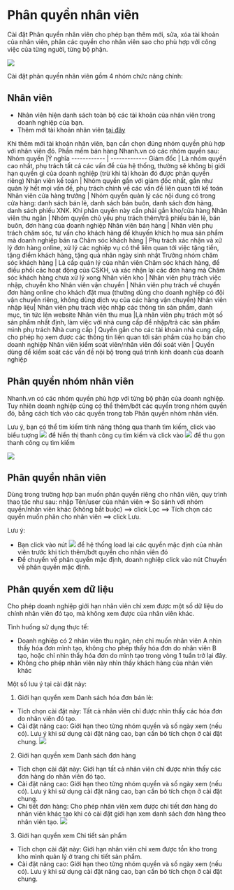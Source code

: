# Phân quyền nhân viên
Cài đặt Phân quyền nhân viên cho phép bạn thêm mới, sửa, xóa tài khoản của nhân viên, phân các quyền cho nhân viên sao cho phù hợp với công việc của từng người, từng bộ phận.

![](https://raw.githubusercontent.com/nhanhapi/manual/master/docs/cai-dat/img/phan-quyen-nhan-vien-1.PNG)

Cài đặt phân quyền nhân viên gồm 4 nhóm chức năng chính:

## Nhân viên

* Nhân viên hiện danh sách toàn bộ các tài khoản của nhân viên trong doanh nghiệp của bạn.
* Thêm mới tài khoản nhân viên [tại đây](https://new.nhanh.vn/store/user/index)

Khi thêm mới tài khoản nhân viên, bạn cần chọn đúng nhóm quyền phù hợp với nhân viên đó. Phần mềm bán hàng Nhanh.vn có các nhóm quyền sau:
Nhóm quyền |Ý nghĩa
------------ | -------------
Giám đốc | Là nhóm quyền cao nhất, phụ trách tất cả các vấn đề của hệ thống, thường sẽ không bị giới hạn quyền gì của doanh nghiệp (trừ khi tài khoản đó được phân quyền riêng)
Nhân viên kế toán | Nhóm quyền gần với giám đốc nhất, gần như quản lý hết mọi vấn đề, phụ trách chính về các vấn đề liên quan tới kế toán
Nhân viên cửa hàng trưởng | Nhóm quyền quản lý các nội dung có trong cửa hàng: danh sách bán lẻ, danh sách bán buôn, danh sách đơn hàng, danh sách phiếu XNK. Khi phân quyền này cần phải gắn kho/cửa hàng
Nhân viên thu ngân | Nhóm quyền chủ yếu phụ trách thêm/trả phiếu bán lẻ, bán buôn, đơn hàng của doanh nghiệp
Nhân viên bán hàng | Nhân viên phụ trách chăm sóc, tư vấn cho khách hàng để khuyến khích họ mua sản phẩm mà doanh nghiệp bán ra
Chăm sóc khách hàng | Phụ trách xác nhận và xử lý đơn hàng online, xử lý các nghiệp vụ có thể liên quan tới việc tặng tiền, tặng điểm khách hàng, tặng quà nhân ngày sinh nhật
Trưởng nhóm chăm sóc khách hàng | Là cấp quản lý của nhân viên Chăm sóc khách hàng, để điều phối các hoạt động của CSKH, và xác nhận lại các đơn hàng mà Chăm sóc khách hàng chưa xử lý xong
Nhân viên kho | Nhân viên phụ trách việc nhập, chuyển kho
Nhân viên vận chuyển | Nhân viên phụ trách về chuyển đơn hàng online cho khách đặt mua (thường dùng cho doanh nghiệp có đội vận chuyển riêng, không dùng dịch vụ của các hãng vận chuyển)
Nhân viên nhập liệu| Nhân viên phụ trách việc nhập các thông tin sản phẩm, danh mục, tin tức lên website
Nhân viên thu mua |Là nhân viên phụ trách một số sản phẩm nhất định, làm việc với nhà cung cấp để nhập/trả các sản phẩm mình phụ trách
Nhà cung cấp | Quyền gắn cho các tài khoản nhà cung cấp, cho phép họ xem được các thông tin liên quan tới sản phẩm của họ bán cho doanh nghiệp
Nhân viên kiểm soát viên/nhân viên đối soát viên | Quyền dùng để kiểm soát các vấn đề nội bộ trong quá trình kinh doanh của doanh nghiệp
## Phân quyền nhóm nhân viên
Nhanh.vn có các nhóm quyền phù hợp với từng bộ phận của doanh nghiệp. Tuy nhiên doanh nghiệp cũng có thể thêm/bớt các quyền trong nhóm quyền đó, bằng cách tích vào các quyền trong tab Phân quyền nhóm nhân viên.

Lưu ý, bạn có thể tìm kiếm tính năng thông qua thanh tìm kiếm, click vào biểu tượng ![](https://raw.githubusercontent.com/nhanhapi/manual/master/docs/cai-dat/img/phan-quyen-nhan-vien-2.PNG) để hiển thị thanh công cụ tìm kiếm và click vào ![](https://raw.githubusercontent.com/nhanhapi/manual/master/docs/cai-dat/img/phan-quyen-nhan-vien-3.PNG) để thu gọn thanh công cụ tìm kiếm 

![](https://raw.githubusercontent.com/nhanhapi/manual/master/docs/cai-dat/img/phan-quyen-nhan-vien-4.PNG)

## Phân quyền nhân viên
Dùng trong trường hợp bạn muốn phân quyền riêng cho nhân viên, quy trình thao tác như sau: nhập Tên/user của nhân viên => So sánh với nhóm quyền/nhân viên khác (không bắt buộc) ==> click Lọc ==> Tích chọn các quyền muốn phân cho nhân viên ==> click Lưu.

Lưu ý:

- Bạn click vào nút ![](https://raw.githubusercontent.com/nhanhapi/manual/master/docs/cai-dat/img/phan-quyen-nhan-vien-5.PNG) để hệ thống load lại các quyền mặc định của nhân viên trước khi tích thêm/bớt quyền cho nhân viên đó
- Để chuyển về phân quyền mặc định, doanh nghiệp click vào nút Chuyển về phân quyền mặc định.
## Phân quyền xem dữ liệu
Cho phép doanh nghiệp giới hạn nhân viên chỉ xem được một số dữ liệu do chính nhân viên đó tạo, mà không xem được của nhân viên khác.

Tình huống sử dụng thực tế:

- Doanh nghiệp có 2 nhân viên thu ngân, nên chỉ muốn nhân viên A nhìn thấy hóa đơn mình tạo, không cho phép thấy hóa đơn do nhân viên B tạo, hoặc chỉ nhìn thấy hóa đơn do mình tạo trong vòng 1 tuần trở lại đây.
- Không cho phép nhân viên này nhìn thấy khách hàng của nhân viên khác

Một số lưu ý tại cài đặt này:
1. Giới hạn quyền xem Danh sách hóa đơn bán lẻ:
- Tích chọn cài đặt này: Tất cả nhân viên chỉ được nhìn thấy các hóa đơn do nhân viên đó tạo.
- Cài đặt nâng cao: Giới hạn theo từng nhóm quyền và số ngày xem (nếu có). Lưu ý khi sử dụng cài đặt nâng cao, bạn cần bỏ tích chọn ở cài đặt chung.
![](https://raw.githubusercontent.com/nhanhapi/manual/master/docs/cai-dat/img/phan-quyen-nhan-vien-6.PNG)
2. Giới hạn quyền xem Danh sách đơn hàng
- Tích chọn cài đặt này: Giới hạn tất cả nhân viên chỉ được nhìn thấy các đơn hàng do nhân viên đó tạo.
- Cài đặt nâng cao: Giới hạn theo từng nhóm quyền và số ngày xem (nếu có). Lưu ý khi sử dụng cài đặt nâng cao, bạn cần bỏ tích chọn ở cài đặt chung.
- Chi tiết đơn hàng: Cho phép nhân viên xem được chi tiết đơn hàng do nhân viên khác tạo khi có cài đặt giới hạn xem danh sách đơn hàng theo nhân viên tạo.
![](https://raw.githubusercontent.com/nhanhapi/manual/master/docs/cai-dat/img/phan-quyen-nhan-vien-7.PNG)
3. Giới hạn quyền xem Chi tiết sản phẩm
- Tích chọn cài đặt này: Giới hạn nhân viên chỉ xem được tồn kho trong kho mình quản lý ở trang chi tiết sản phẩm.
- Cài đặt nâng cao: Giới hạn theo từng nhóm quyền và số ngày xem (nếu có). Lưu ý khi sử dụng cài đặt nâng cao, bạn cần bỏ tích chọn ở cài đặt chung.
